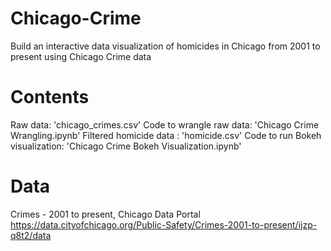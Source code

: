 # Chicago-Crime
Build an interactive data visualization of homicides in Chicago from 2001 to present using Chicago Crime data
# Contents
Raw data: 'chicago_crimes.csv'
Code to wrangle raw data: 'Chicago Crime Wrangling.ipynb'
Filtered homicide data : 'homicide.csv'
Code to run Bokeh visualization: 'Chicago Crime Bokeh Visualization.ipynb'
# Data
Crimes - 2001 to present, Chicago Data Portal
https://data.cityofchicago.org/Public-Safety/Crimes-2001-to-present/ijzp-q8t2/data
